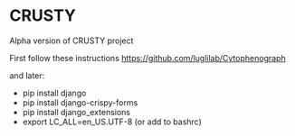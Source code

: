 # CRUSTY
Alpha version of CRUSTY project

First follow these instructions https://github.com/luglilab/Cytophenograph

and later:

- pip install django
- pip install django-crispy-forms
- pip install django_extensions
- export LC_ALL=en_US.UTF-8 (or add to bashrc)
